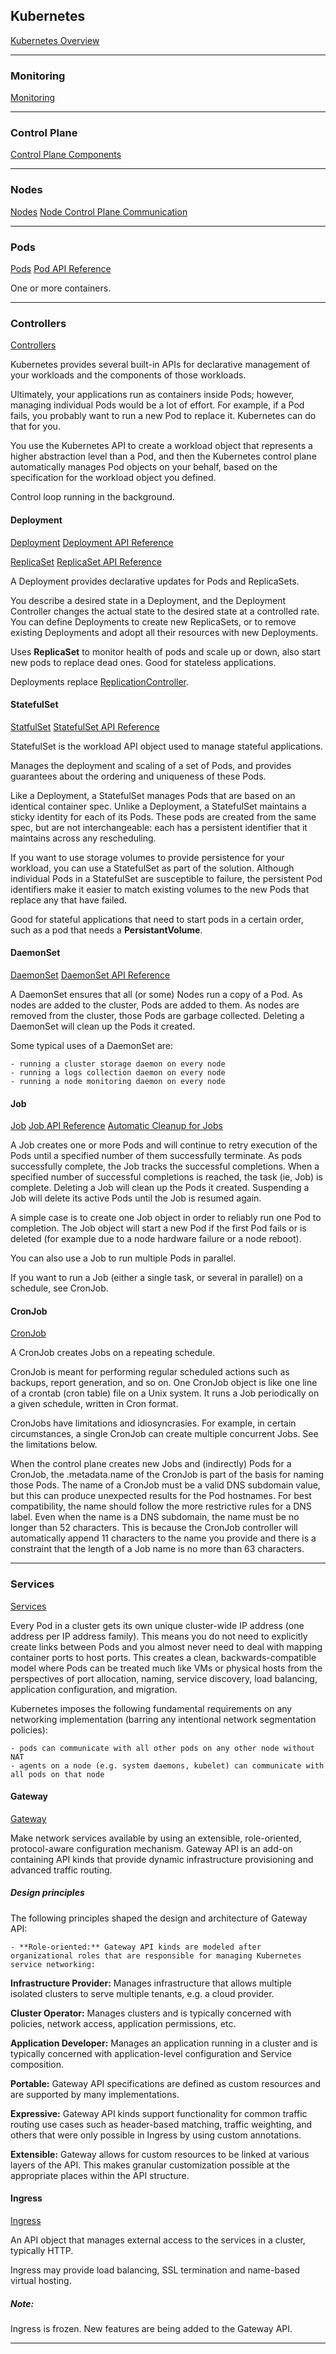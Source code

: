 ## Kubernetes
[Kubernetes Overview](https://kubernetes.io/docs/concepts/overview/#why-you-need-kubernetes-and-what-can-it-do)

_________________________
### Monitoring
[Monitoring](https://kubernetes.io/docs/tasks/debug/debug-cluster/resource-usage-monitoring/)

_________________________
### Control Plane
[Control Plane Components](https://kubernetes.io/docs/concepts/overview/components/#control-plane-components)

_________________________
### Nodes
[Nodes](https://kubernetes.io/docs/concepts/architecture/nodes/)
[Node Control Plane Communication](https://kubernetes.io/docs/concepts/architecture/control-plane-node-communication/)

_________________________
### Pods
[Pods](https://kubernetes.io/docs/concepts/workloads/pods/)
[Pod API Reference](https://kubernetes.io/docs/reference/kubernetes-api/workload-resources/pod-v1/)

One or more containers.
_________________________
### Controllers
[Controllers](https://kubernetes.io/docs/concepts/architecture/controller/)

Kubernetes provides several built-in APIs for declarative management
of your workloads and the components of those workloads.

Ultimately, your applications run as containers inside Pods; however,
managing individual Pods would be a lot of effort. For example, if a
Pod fails, you probably want to run a new Pod to replace
it. Kubernetes can do that for you.

You use the Kubernetes API to create a workload object that represents
a higher abstraction level than a Pod, and then the Kubernetes control
plane automatically manages Pod objects on your behalf, based on the
specification for the workload object you defined.

Control loop running in the background.
#### Deployment
[Deployment](https://kubernetes.io/docs/concepts/workloads/controllers/deployment/)
[Deployment API Reference](https://kubernetes.io/docs/reference/kubernetes-api/workload-resources/deployment-v1/)

[ReplicaSet](https://kubernetes.io/docs/concepts/workloads/controllers/replicaset/)
[ReplicaSet API Reference](https://kubernetes.io/docs/reference/kubernetes-api/workload-resources/replica-set-v1/)

A Deployment provides declarative updates for Pods and ReplicaSets.

You describe a desired state in a Deployment, and the Deployment
Controller changes the actual state to the desired state at a
controlled rate. You can define Deployments to create new ReplicaSets,
or to remove existing Deployments and adopt all their resources with
new Deployments.

Uses **ReplicaSet** to monitor health of pods and scale up or down, also start new pods to
replace dead ones. Good for stateless applications.

Deployments replace [ReplicationController](https://kubernetes.io/docs/concepts/workloads/controllers/replicationcontroller/).

#### StatefulSet
[StatfulSet](https://kubernetes.io/docs/concepts/workloads/controllers/statefulset/)
[StatefulSet API Reference](https://kubernetes.io/docs/reference/kubernetes-api/workload-resources/stateful-set-v1/)

StatefulSet is the workload API object used to manage stateful applications.

Manages the deployment and scaling of a set of Pods, and provides
guarantees about the ordering and uniqueness of these Pods.

Like a Deployment, a StatefulSet manages Pods that are based on an
identical container spec. Unlike a Deployment, a StatefulSet maintains
a sticky identity for each of its Pods. These pods are created from
the same spec, but are not interchangeable: each has a persistent
identifier that it maintains across any rescheduling.

If you want to use storage volumes to provide persistence for your
workload, you can use a StatefulSet as part of the solution. Although
individual Pods in a StatefulSet are susceptible to failure, the
persistent Pod identifiers make it easier to match existing volumes to
the new Pods that replace any that have failed.

Good for stateful applications that need to start pods in a certain order, such as a pod
that needs a **PersistantVolume**.

#### DaemonSet
[DaemonSet](https://kubernetes.io/docs/concepts/workloads/controllers/daemonset/)
[DaemonSet API Reference](https://kubernetes.io/docs/reference/kubernetes-api/workload-resources/daemon-set-v1/)

A DaemonSet ensures that all (or some) Nodes run a copy of a Pod. As
nodes are added to the cluster, Pods are added to them. As nodes are
removed from the cluster, those Pods are garbage collected. Deleting a
DaemonSet will clean up the Pods it created.

Some typical uses of a DaemonSet are:

    - running a cluster storage daemon on every node
    - running a logs collection daemon on every node
    - running a node monitoring daemon on every node

#### Job
[Job](https://kubernetes.io/docs/concepts/workloads/controllers/job/)
[Job API Reference](https://kubernetes.io/docs/reference/kubernetes-api/workload-resources/job-v1/)
[Automatic Cleanup for Jobs](https://kubernetes.io/docs/concepts/workloads/controllers/ttlafterfinished/)

A Job creates one or more Pods and will continue to retry execution of
the Pods until a specified number of them successfully terminate. As
pods successfully complete, the Job tracks the successful
completions. When a specified number of successful completions is
reached, the task (ie, Job) is complete. Deleting a Job will clean up
the Pods it created. Suspending a Job will delete its active Pods
until the Job is resumed again.

A simple case is to create one Job object in order to reliably run one
Pod to completion. The Job object will start a new Pod if the first
Pod fails or is deleted (for example due to a node hardware failure or
a node reboot).

You can also use a Job to run multiple Pods in parallel.

If you want to run a Job (either a single task, or several in
parallel) on a schedule, see CronJob.

#### CronJob
[CronJob](https://kubernetes.io/docs/concepts/workloads/controllers/cron-jobs/)

A CronJob creates Jobs on a repeating schedule.

CronJob is meant for performing regular scheduled actions such as
backups, report generation, and so on. One CronJob object is like one
line of a crontab (cron table) file on a Unix system. It runs a Job
periodically on a given schedule, written in Cron format.

CronJobs have limitations and idiosyncrasies. For example, in certain
circumstances, a single CronJob can create multiple concurrent
Jobs. See the limitations below.

When the control plane creates new Jobs and (indirectly) Pods for a
CronJob, the .metadata.name of the CronJob is part of the basis for
naming those Pods. The name of a CronJob must be a valid DNS subdomain
value, but this can produce unexpected results for the Pod
hostnames. For best compatibility, the name should follow the more
restrictive rules for a DNS label. Even when the name is a DNS
subdomain, the name must be no longer than 52 characters. This is
because the CronJob controller will automatically append 11 characters
to the name you provide and there is a constraint that the length of a
Job name is no more than 63 characters.


_________________________
### Services
[Services](https://kubernetes.io/docs/concepts/services-networking/)

Every Pod in a cluster gets its own unique cluster-wide IP address
(one address per IP address family). This means you do not need to
explicitly create links between Pods and you almost never need to deal
with mapping container ports to host ports.  This creates a clean,
backwards-compatible model where Pods can be treated much like VMs or
physical hosts from the perspectives of port allocation, naming,
service discovery, load balancing, application configuration, and
migration.

Kubernetes imposes the following fundamental requirements on any
networking implementation (barring any intentional network
segmentation policies):

    - pods can communicate with all other pods on any other node without NAT
    - agents on a node (e.g. system daemons, kubelet) can communicate with all pods on that node

#### Gateway
[Gateway](https://kubernetes.io/docs/concepts/services-networking/gateway/)

Make network services available by using an extensible, role-oriented,
protocol-aware configuration mechanism. Gateway API is an add-on
containing API kinds that provide dynamic infrastructure provisioning
and advanced traffic routing.

##### Design principles
The following principles shaped the design and architecture of Gateway API:

    - **Role-oriented:** Gateway API kinds are modeled after organizational roles that are responsible for managing Kubernetes service networking:

**Infrastructure Provider:** Manages infrastructure that allows multiple isolated clusters to serve multiple tenants, e.g. a cloud provider.

**Cluster Operator:** Manages clusters and is typically concerned with policies, network access, application permissions, etc.

**Application Developer:** Manages an application running in a cluster and is typically concerned with application-level configuration and Service composition.

**Portable:** Gateway API specifications are defined as custom resources and are supported by many implementations.

**Expressive:** Gateway API kinds support functionality for common traffic routing use cases such as header-based matching, traffic weighting, and others that were only possible in Ingress by using custom annotations.

**Extensible:** Gateway allows for custom resources to be linked at various layers of the API. This makes granular customization possible at the appropriate places within the API structure.

#### Ingress
[Ingress](https://kubernetes.io/docs/concepts/services-networking/ingress/)

An API object that manages external access to the services in a cluster, typically HTTP.

Ingress may provide load balancing, SSL termination and name-based virtual hosting.

##### Note:
Ingress is frozen. New features are being added to the Gateway API.

_________________________

